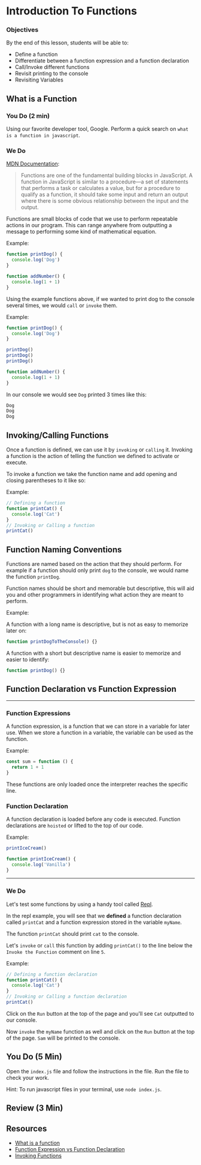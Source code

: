 # Introduction To Functions

### Objectives

By the end of this lesson, students will be able to:

- Define a function
- Differentiate between a function expression and a function declaration
- Call/Invoke different functions
- Revisit printing to the console
- Revisiting Variables

## What is a Function

### You Do (2 min)

Using our favorite developer tool, Google. Perform a quick search on `what is a function in javascript`.

### We Do

[MDN Documentation](https://developer.mozilla.org/en-US/docs/Web/JavaScript/Guide/Functions#:~:text=A%20function%20in%20JavaScript%20is,the%20input%20and%20the%20output.):

> Functions are one of the fundamental building blocks in JavaScript. A function in JavaScript is similar to a procedure—a set of statements that performs a task or calculates a value, but for a procedure to qualify as a function, it should take some input and return an output where there is some obvious relationship between the input and the output.

Functions are small blocks of code that we use to perform repeatable actions in our program. This can range anywhere from outputting a message to performing some kind of mathematical equation.

Example:

```js
function printDog() {
  console.log('Dog')
}

function addNumber() {
  console.log(1 + 1)
}
```

Using the example functions above, if we wanted to print dog to the console several times, we would `call` or `invoke` them.

Example:

```js
function printDog() {
  console.log('Dog')
}

printDog()
printDog()
printDog()

function addNumber() {
  console.log(1 + 1)
}
```

In our console we would see `Dog` printed 3 times like this:

```sh
Dog
Dog
Dog
```

## Invoking/Calling Functions

Once a function is defined, we can use it by `invoking` or `calling` it.
Invoking a function is the action of telling the function we defined to activate or execute.

To invoke a function we take the function name and add opening and closing parentheses to it like so:

Example:

```js
// Defining a function
function printCat() {
  console.log('Cat')
}
// Invoking or Calling a function
printCat()
```

## Function Naming Conventions

Functions are named based on the action that they should perform. For example if a function should only print `dog` to the console, we would name the function `printDog`.

Function names should be short and memorable but descriptive, this will aid you and other programmers in identifying what action they are meant to perform.

Example:

A function with a long name is descriptive, but is not as easy to memorize later on:

```js
function printDogToTheConsole() {}
```

A function with a short but descriptive name is easier to memorize and easier to identify:

```js
function printDog() {}
```

## Function Declaration vs Function Expression

---

### **Function Expressions**

A function expression, is a function that we can store in a variable for later use.
When we store a function in a variable, the variable can be used as the function.

Example:

```js
const sum = function () {
  return 1 + 1
}
```

These functions are only loaded once the interpreter reaches the specific line.

### **Function Declaration**

A function declaration is loaded before any code is executed. Function declarations are `hoisted` or lifted to the top of our code.

Example:

```js
printIceCream()

function printIceCream() {
  console.log('Vanilla')
}
```

---

### We Do

Let's test some functions by using a handy tool called [Repl](https://repl.it/@anpato/Functions#index.js).

In the repl example, you will see that we **defined** a function declaration called `printCat` and a function expression stored in the variable `myName`.

The function `printCat` should print `cat` to the console.

Let's `invoke` or `call` this function by adding `printCat()` to the line below the `Invoke the Function` comment on line `5`.

Example:

```js
// Defining a function declaration
function printCat() {
  console.log('Cat')
}
// Invoking or Calling a function declaration
printCat()
```

Click on the `Run` button at the top of the page and you'll see `Cat` outputted to our console.

Now `invoke` the `myName` function as well and click on the `Run` button at the top of the page. `Sam` will be printed to the console.

## You Do (5 Min)

Open the `index.js` file and follow the instructions in the file.
Run the file to check your work.

Hint: To run javascript files in your terminal, use `node index.js`.

## Review (3 Min)

## Resources

- [What is a function](https://developer.mozilla.org/en-US/docs/Web/JavaScript/Guide/Functions#:~:text=A%20function%20in%20JavaScript%20is,the%20input%20and%20the%20output.)
- [Function Expression vs Function Declaration](https://medium.com/@mandeep1012/function-declarations-vs-function-expressions-b43646042052)
- [Invoking Functions](https://www.w3schools.com/js/js_function_invocation.asp)
